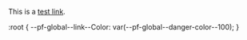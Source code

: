This is a <a href="#">test link</a>.

:root {
  --pf-global--link--Color: var(--pf-global--danger-color--100);
}
